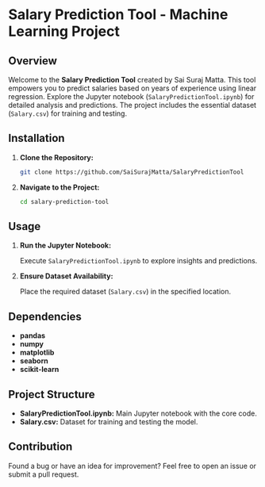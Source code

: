 # Salary Prediction Tool - Machine Learning Project

## Overview

Welcome to the **Salary Prediction Tool** created by Sai Suraj Matta. This tool empowers you to predict salaries based on years of experience using linear regression. Explore the Jupyter notebook (`SalaryPredictionTool.ipynb`) for detailed analysis and predictions. The project includes the essential dataset (`Salary.csv`) for training and testing.

## Installation

1. **Clone the Repository:**

   ```bash
   git clone https://github.com/SaiSurajMatta/SalaryPredictionTool
   ```

2. **Navigate to the Project:**

   ```bash
   cd salary-prediction-tool
   ```

## Usage

1. **Run the Jupyter Notebook:**

   Execute `SalaryPredictionTool.ipynb` to explore insights and predictions.

2. **Ensure Dataset Availability:**

   Place the required dataset (`Salary.csv`) in the specified location.

## Dependencies

- **pandas**
- **numpy**
- **matplotlib**
- **seaborn**
- **scikit-learn**

## Project Structure

- **SalaryPredictionTool.ipynb:** Main Jupyter notebook with the core code.
- **Salary.csv:** Dataset for training and testing the model.

## Contribution

Found a bug or have an idea for improvement? Feel free to open an issue or submit a pull request.
